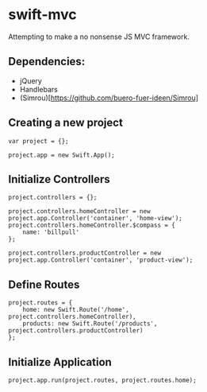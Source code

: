 swift-mvc
=========

Attempting to make a no nonsense JS MVC framework.

Dependencies:
---------------
 - jQuery
 - Handlebars
 - (Simrou)[https://github.com/buero-fuer-ideen/Simrou] 

Creating a new project
------------------------
```
var project = {};

project.app = new Swift.App();
```

Initialize Controllers
------------------------
```
project.controllers = {};

project.controllers.homeController = new project.app.Controller('container', 'home-view');
project.controllers.homeController.$compass = {
	name: 'billpull'
};

project.controllers.productController = new project.app.Controller('container', 'product-view');
```

Define Routes
-----------------
```
project.routes = {
	home: new Swift.Route('/home', project.controllers.homeController),
	products: new Swift.Route('/products', project.controllers.productController)
};
```

Initialize Application
------------------------
``project.app.run(project.routes, project.routes.home);``